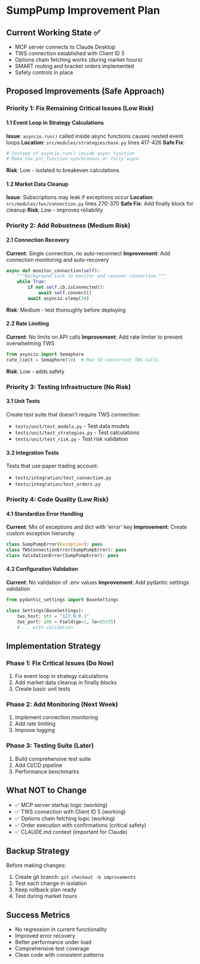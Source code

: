 # SumpPump Improvement Plan

## Current Working State ✅
- MCP server connects to Claude Desktop
- TWS connection established with Client ID 5
- Options chain fetching works (during market hours)
- SMART routing and bracket orders implemented
- Safety controls in place

## Proposed Improvements (Safe Approach)

### Priority 1: Fix Remaining Critical Issues (Low Risk)

#### 1.1 Event Loop in Strategy Calculations
**Issue**: `asyncio.run()` called inside async functions causes nested event loops
**Location**: `src/modules/strategies/base.py` lines 417-426
**Safe Fix**: 
```python
# Instead of asyncio.run() inside async function
# Make the pnl_function synchronous or fully async
```
**Risk**: Low - isolated to breakeven calculations

#### 1.2 Market Data Cleanup
**Issue**: Subscriptions may leak if exceptions occur
**Location**: `src/modules/tws/connection.py` lines 270-370
**Safe Fix**: Add finally block for cleanup
**Risk**: Low - improves reliability

### Priority 2: Add Robustness (Medium Risk)

#### 2.1 Connection Recovery
**Current**: Single connection, no auto-reconnect
**Improvement**: Add connection monitoring and auto-recovery
```python
async def monitor_connection(self):
    """Background task to monitor and recover connection."""
    while True:
        if not self.ib.isConnected():
            await self.connect()
        await asyncio.sleep(30)
```
**Risk**: Medium - test thoroughly before deploying

#### 2.2 Rate Limiting
**Current**: No limits on API calls
**Improvement**: Add rate limiter to prevent overwhelming TWS
```python
from asyncio import Semaphore
rate_limit = Semaphore(10)  # Max 10 concurrent TWS calls
```
**Risk**: Low - adds safety

### Priority 3: Testing Infrastructure (No Risk)

#### 3.1 Unit Tests
Create test suite that doesn't require TWS connection:
- `tests/unit/test_models.py` - Test data models
- `tests/unit/test_strategies.py` - Test calculations
- `tests/unit/test_risk.py` - Test risk validation

#### 3.2 Integration Tests
Tests that use paper trading account:
- `tests/integration/test_connection.py`
- `tests/integration/test_orders.py`

### Priority 4: Code Quality (Low Risk)

#### 4.1 Standardize Error Handling
**Current**: Mix of exceptions and dict with 'error' key
**Improvement**: Create custom exception hierarchy
```python
class SumpPumpError(Exception): pass
class TWSConnectionError(SumpPumpError): pass
class ValidationError(SumpPumpError): pass
```

#### 4.2 Configuration Validation
**Current**: No validation of .env values
**Improvement**: Add pydantic settings validation
```python
from pydantic_settings import BaseSettings

class Settings(BaseSettings):
    tws_host: str = "127.0.0.1"
    tws_port: int = Field(ge=1, le=65535)
    # ... with validation
```

## Implementation Strategy

### Phase 1: Fix Critical Issues (Do Now)
1. Fix event loop in strategy calculations
2. Add market data cleanup in finally blocks
3. Create basic unit tests

### Phase 2: Add Monitoring (Next Week)
1. Implement connection monitoring
2. Add rate limiting
3. Improve logging

### Phase 3: Testing Suite (Later)
1. Build comprehensive test suite
2. Add CI/CD pipeline
3. Performance benchmarks

## What NOT to Change
- ✅ MCP server startup logic (working)
- ✅ TWS connection with Client ID 5 (working)
- ✅ Options chain fetching logic (working)
- ✅ Order execution with confirmations (critical safety)
- ✅ CLAUDE.md context (important for Claude)

## Backup Strategy
Before making changes:
1. Create git branch: `git checkout -b improvements`
2. Test each change in isolation
3. Keep rollback plan ready
4. Test during market hours

## Success Metrics
- No regression in current functionality
- Improved error recovery
- Better performance under load
- Comprehensive test coverage
- Clean code with consistent patterns